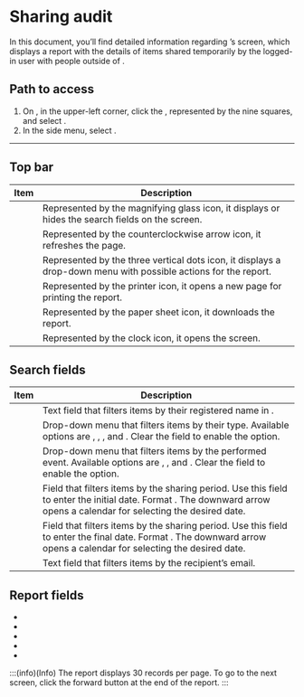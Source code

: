 # Sharing audit 

In this document, you’ll find detailed information regarding ’s  screen, which displays a report with the details of items shared temporarily by the logged-in user with people outside of .

## Path to access

1. On , in the upper-left corner, click the , represented by the nine squares, and select .
2. In the side menu, select .

---

## Top bar

| Item              | Description                                                           |
|-------------------|-----------------------------------------------------------------------|
|   | Represented by the magnifying glass icon, it displays or hides the search fields on the screen. |
|         | Represented by the counterclockwise arrow icon, it refreshes the page. |
|   | Represented by the three vertical dots icon, it displays a drop-down menu with possible actions for the report. |
|   | Represented by the printer icon, it opens a new page for printing the report. |
|     | Represented by the paper sheet icon, it downloads the report. |
|  | Represented by the clock icon, it opens the  screen. |


## Search fields

| Item     | Description                                                                 |
|----------|-----------------------------------------------------------------------------|
|  | Text field that filters items by their registered name in . |
|  | Drop-down menu that filters items by their type. Available options are , , , and . Clear the field to enable the  option. |
|  | Drop-down menu that filters items by the performed event. Available options are , , and . Clear the field to enable the  option. |
|  | Field that filters items by the sharing period. Use this field to enter the initial date. Format . The downward arrow opens a calendar for selecting the desired date. |
|  | Field that filters items by the sharing period. Use this field to enter the final date. Format . The downward arrow opens a calendar for selecting the desired date. |
|  | Text field that filters items by the recipient’s email. |


## Report fields

- 
- 
- 
- 
- 

:::(info)(Info)
The report displays 30 records per page. To go to the next screen, click the forward button at the end of the report.
:::